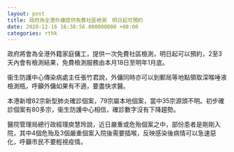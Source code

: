 ```yaml
---
layout: post
title: 政府為全港外傭提供免費社區檢測　明日起可預約
date: 2020-12-16 16:38:56.000000000 +08:00
categories: rthk
---
```


政府將會為全港外籍家庭傭工，提供一次免費社區檢測，明日起可以預約，2至3天內會有檢測結果，免費檢測服務由本月18日至明年1月底。

衞生防護中心傳染病處主任張竹君說，外傭同時亦可以到郵局等地點領取深喉唾液檢測瓶，呼籲外傭如果有不適，要盡快求醫。

本港新增82宗新型肺炎確診個案，79宗屬本地個案，當中35宗源頭不明。初步確診個案有80多宗，衞生防護中心相信，確診數字沒有下降趨勢。

醫院管理局總行政經理庾慧玲說，近日嚴重或危殆個案之中，部份患者是剛剛入院，其中4個危殆及3個嚴重個案入院後需要插喉，反映感染後病情可以急速惡化，呼籲市民不要輕視疫情。
